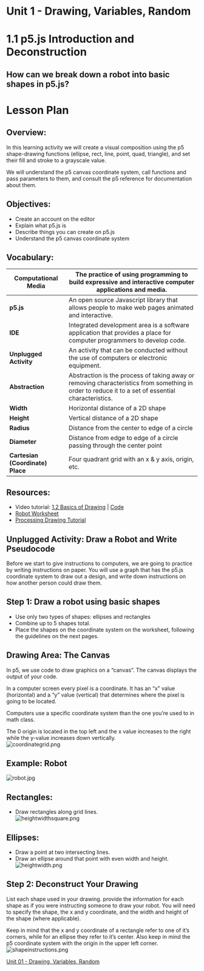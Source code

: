# Unit 1 - Drawing, Variables, Random 
# 1.1 p5.js Introduction and Deconstruction

## How can we break down a robot into basic shapes in p5.js?

# Lesson Plan

## Overview:
In this learning activity we will create a visual composition using the p5 shape-drawing functions (ellipse, rect, line, point, quad, triangle), and set their fill and stroke to a grayscale value.

We will understand the p5 canvas coordinate system, call functions and pass parameters to them, and consult the p5 reference for documentation about them.

## Objectives:
* Create an account on the editor
* Explain what p5.js is
* Describe things you can create on p5.js
* Understand the p5 canvas coordinate system

## Vocabulary:

| **Computational Media** | The practice of using programming to build expressive and interactive computer applications and media. | 
| --- | --- |
| **p5.js** | An open source Javascript library that allows people to make web pages animated and interactive. | 
| **IDE** | Integrated development area is a software application that provides a place for computer programmers to develop code. | 
| **Unplugged Activity** | An activity that can be conducted without the use of computers or electronic equipment. | 
| **Abstraction** | Abstraction is the process of taking away or removing characteristics from something in order to reduce it to a set of essential characteristics. | 
| **Width** | Horizontal distance of a 2D shape | 
| **Height** | Vertical distance of a 2D shape | 
| **Radius** | Distance from the center to edge of a circle | 
| **Diameter** | Distance from edge to edge of a circle passing through the center point | 
| **Cartesian (Coordinate) Place** | Four quadrant grid with an x & y axis, origin, etc. | 

## Resources:
* Video tutorial: [1.2 Basics of Drawing](https://www.youtube.com/watch?v=D1ELEeIs0j8) | [Code](https://github.com/CodingRainbow/Rainbow-Code/tree/master/p5.js/1.1_p5.js_basics_of_drawing)
* [Robot Worksheet](https://drive.google.com/file/d/1ZmERZDHhM4A7TB27mQcxrcPJeAi5Z0m8/view?usp=sharing)
* [Processing Drawing Tutorial](https://processing.org/tutorials/drawing/)

## Unplugged Activity: Draw a Robot and Write Pseudocode
Before we start to give instructions to computers, we are going to practice by writing instructions on paper. You will use a graph that has the p5.js coordinate system to draw out a design, and write down instructions on how another person could draw them.

## Step 1: Draw a robot using basic shapes
* Use only two types of shapes: ellipses and rectangles
* Combine up to 5 shapes total.
* Place the shapes on the coordinate system on the worksheet, following the guidelines on the next pages.

## Drawing Area: The Canvas
In p5, we use code to draw graphics on a “canvas”. The canvas displays the output of your code.

In a computer screen every pixel is a coordinate. It has an “x” value (horizontal) and a “y” value (vertical) that determines where the pixel is going to be located.

Computers use a specific coordinate system than the one you’re used to in math class.

The 0 origin is located in the top left and the x value increases to the right while the y-value increases down vertically.  
![coordinategrid.png](https://nycdoe-cs4all.github.io/images/lessons/unit_1/1.1/coordinategrid.png)

## Example: Robot  
![robot.jpg](https://nycdoe-cs4all.github.io/images/lessons/unit_1/1.1/robot.png)

## Rectangles:
* Draw rectangles along grid lines.  
![heightwidthsquare.png](https://nycdoe-cs4all.github.io/images/lessons/unit_1/1.1/heightwidthsquare.png)

## Ellipses:
* Draw a point at two intersecting lines.
* Draw an ellipse around that point with even width and height.  
![heightwidth.png](https://nycdoe-cs4all.github.io/images/lessons/unit_1/1.1/heightwidth.png)

## Step 2: Deconstruct Your Drawing
List each shape used in your drawing.  provide the information for each shape as if you were instructing someone to draw your robot. You will need to specify the shape, the x and y coordinate, and the width and height of the shape (where applicable).

Keep in mind that the x and y coordinate of a rectangle refer to one of it’s corners, while for an ellipse they refer to it’s center. Also keep in mind the p5 coordinate system with the origin in the upper left corner.  
![shapeinstructions.png](https://nycdoe-cs4all.github.io/images/lessons/unit_1/1.1/shapeinstructions.png)



[Unit 01 - Drawing, Variables, Random](https://nycdoe-cs4all.github.io/units/1/lessons/lesson_1.1)
